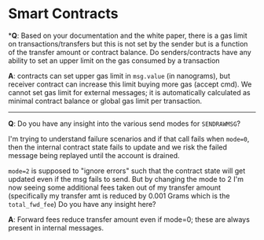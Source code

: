 # Smart Contracts

***Q**: Based on your documentation and the white paper, there is a gas limit on transactions/transfers but this is not set by the sender but is a function of the transfer amount or contract balance.  Do senders/contracts have any ability to set an upper limit on the gas consumed by a transaction

**A**: contracts can set upper gas limit in `msg.value` (in nanograms), but receiver contract can increase this limit buying more gas (accept cmd). We cannot set gas limit  for external messages; it is automatically calculated as minimal contract balance or global gas limit per transaction.

------

**Q**: Do you have any insight into the various send modes for `SENDRAWMSG`?

I'm trying to understand  failure scenarios and if that call fails when `mode=0`, then the internal contract state fails to update and we risk the failed message being replayed until the account is drained.

`mode=2` is supposed to "ignore errors" such that the contract state will get updated even if the msg fails to send.  But by changing the mode to 2 I'm now seeing some additional fees taken out of my transfer amount (specifically my transfer amt is reduced by 0.001 Grams which is the `total_fwd_fee`)  Do you have any insight here?

**A**: Forward fees reduce transfer amount even if mode=0; these are always present in internal messages.

